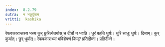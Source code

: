 ```yaml
---
index:  8.2.79
sutra:  न भकुर्छुराम्
vritti:  kashika 
---
```


रेफवकारान्तस्य भस्य कुर् छुरित्येतयोस् च दीर्घो न भवति। धुरं वहति धुर्यः। धुरि साधुः धुर्यः। दिव्यम्। कुर् कुर्यात्। छुर् धुर्यात्। रेफवकाराभ्यां भविशेषणं किम्? प्रतिदीव्ना। प्रतिदीव्ने।

